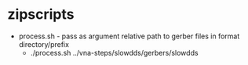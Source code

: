# zipscripts
* process.sh - pass as argument relative path to gerber files in format directory/prefix
  * ./process.sh ../vna-steps/slowdds/gerbers/slowdds
